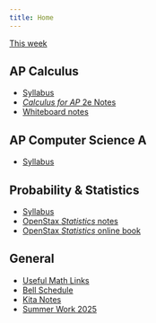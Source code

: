 ```yaml
---
title: Home
---
```


[This week](./this-week.md)

## AP Calculus

- [Syllabus](./syllabi/ap-calc.md)
- [*Calculus for AP* 2e Notes](./calc-for-ap-larson/)
- [Whiteboard notes](https://1drv.ms/o/c/c4097c61e06a2b97/EpojsyS4IFdOp0qZoDZdHikBZAinLWQ3ncbWjBZVKo0vtQ?e=5egVmL)

<!--
- [Differentiation cheat sheet](./misc/differentiation-cheat-sheet.pdf)
- [Integration cheat sheet](./misc/integration-cheat-sheet.pdf)
- [Cram Sheet](./pdfs/ap-calc-cram-sheet.pdf)
-->

## AP Computer Science A

- [Syllabus](./syllabi/ap-csa.md)

## Probability & Statistics

- [Syllabus](./syllabi/prob-and-stats.md)
- [OpenStax *Statistics* notes](./statistics-open-stax/index.md)
- [OpenStax *Statistics* online book](https://openstax.org/details/books/statistics)

## General

- [Useful Math Links](./misc/math-links.md)
- [Bell Schedule](./misc/bell-schedule.md)
- [Kita Notes](https://wkurzius.github.io/kita-notes/)
- [Summer Work 2025](./misc/summer-work.md)
